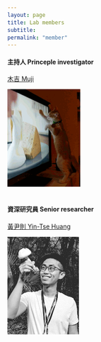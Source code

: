 ```yaml
---
layout: page
title: Lab members
subtitle:
permalink: "member"
---
```

<div class="row">
  <div class="col-md-5">
    <h4>主持人 Princeple investigator</h4>
    <p><a href="/pages/ythuang.md">木吉 Muji</a></p>
    <img src="/assets/img/people/Muji_TV_crop.gif">
  </div>
  <br>
  <div class="col-md-5">
    <h4>資深研究員 Senior researcher</h4>
    <p><a href="/pages/ythuang.md">黃尹則 Yin-Tse Huang</a></p>
    <img src="/assets/img/people/MeintheField_220px.png">
 </div>
</div>
